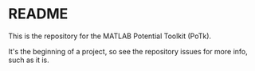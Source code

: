# README #

This is the repository for the MATLAB Potential Toolkit (PoTk).

It's the beginning of a project, so see the repository issues for more info, such as it is.
